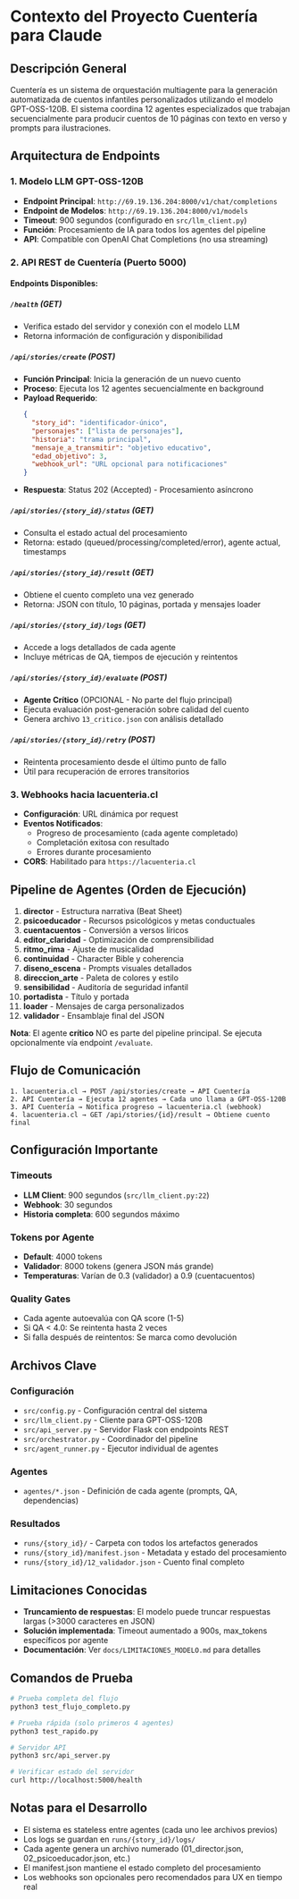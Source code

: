 # Contexto del Proyecto Cuentería para Claude

## Descripción General
Cuentería es un sistema de orquestación multiagente para la generación automatizada de cuentos infantiles personalizados utilizando el modelo GPT-OSS-120B. El sistema coordina 12 agentes especializados que trabajan secuencialmente para producir cuentos de 10 páginas con texto en verso y prompts para ilustraciones.

## Arquitectura de Endpoints

### 1. Modelo LLM GPT-OSS-120B
- **Endpoint Principal**: `http://69.19.136.204:8000/v1/chat/completions`
- **Endpoint de Modelos**: `http://69.19.136.204:8000/v1/models`
- **Timeout**: 900 segundos (configurado en `src/llm_client.py`)
- **Función**: Procesamiento de IA para todos los agentes del pipeline
- **API**: Compatible con OpenAI Chat Completions (no usa streaming)

### 2. API REST de Cuentería (Puerto 5000)

#### Endpoints Disponibles:

##### `/health` (GET)
- Verifica estado del servidor y conexión con el modelo LLM
- Retorna información de configuración y disponibilidad

##### `/api/stories/create` (POST)
- **Función Principal**: Inicia la generación de un nuevo cuento
- **Proceso**: Ejecuta los 12 agentes secuencialmente en background
- **Payload Requerido**:
  ```json
  {
    "story_id": "identificador-único",
    "personajes": ["lista de personajes"],
    "historia": "trama principal",
    "mensaje_a_transmitir": "objetivo educativo",
    "edad_objetivo": 3,
    "webhook_url": "URL opcional para notificaciones"
  }
  ```
- **Respuesta**: Status 202 (Accepted) - Procesamiento asíncrono

##### `/api/stories/{story_id}/status` (GET)
- Consulta el estado actual del procesamiento
- Retorna: estado (queued/processing/completed/error), agente actual, timestamps

##### `/api/stories/{story_id}/result` (GET)
- Obtiene el cuento completo una vez generado
- Retorna: JSON con título, 10 páginas, portada y mensajes loader

##### `/api/stories/{story_id}/logs` (GET)
- Accede a logs detallados de cada agente
- Incluye métricas de QA, tiempos de ejecución y reintentos

##### `/api/stories/{story_id}/evaluate` (POST)
- **Agente Crítico** (OPCIONAL - No parte del flujo principal)
- Ejecuta evaluación post-generación sobre calidad del cuento
- Genera archivo `13_critico.json` con análisis detallado

##### `/api/stories/{story_id}/retry` (POST)
- Reintenta procesamiento desde el último punto de fallo
- Útil para recuperación de errores transitorios

### 3. Webhooks hacia lacuenteria.cl
- **Configuración**: URL dinámica por request
- **Eventos Notificados**:
  - Progreso de procesamiento (cada agente completado)
  - Completación exitosa con resultado
  - Errores durante procesamiento
- **CORS**: Habilitado para `https://lacuenteria.cl`

## Pipeline de Agentes (Orden de Ejecución)

1. **director** - Estructura narrativa (Beat Sheet)
2. **psicoeducador** - Recursos psicológicos y metas conductuales
3. **cuentacuentos** - Conversión a versos líricos
4. **editor_claridad** - Optimización de comprensibilidad
5. **ritmo_rima** - Ajuste de musicalidad
6. **continuidad** - Character Bible y coherencia
7. **diseno_escena** - Prompts visuales detallados
8. **direccion_arte** - Paleta de colores y estilo
9. **sensibilidad** - Auditoría de seguridad infantil
10. **portadista** - Título y portada
11. **loader** - Mensajes de carga personalizados
12. **validador** - Ensamblaje final del JSON

**Nota**: El agente **crítico** NO es parte del pipeline principal. Se ejecuta opcionalmente vía endpoint `/evaluate`.

## Flujo de Comunicación

```
1. lacuenteria.cl → POST /api/stories/create → API Cuentería
2. API Cuentería → Ejecuta 12 agentes → Cada uno llama a GPT-OSS-120B
3. API Cuentería → Notifica progreso → lacuenteria.cl (webhook)
4. lacuenteria.cl → GET /api/stories/{id}/result → Obtiene cuento final
```

## Configuración Importante

### Timeouts
- **LLM Client**: 900 segundos (`src/llm_client.py:22`)
- **Webhook**: 30 segundos
- **Historia completa**: 600 segundos máximo

### Tokens por Agente
- **Default**: 4000 tokens
- **Validador**: 8000 tokens (genera JSON más grande)
- **Temperaturas**: Varían de 0.3 (validador) a 0.9 (cuentacuentos)

### Quality Gates
- Cada agente autoevalúa con QA score (1-5)
- Si QA < 4.0: Se reintenta hasta 2 veces
- Si falla después de reintentos: Se marca como devolución

## Archivos Clave

### Configuración
- `src/config.py` - Configuración central del sistema
- `src/llm_client.py` - Cliente para GPT-OSS-120B
- `src/api_server.py` - Servidor Flask con endpoints REST
- `src/orchestrator.py` - Coordinador del pipeline
- `src/agent_runner.py` - Ejecutor individual de agentes

### Agentes
- `agentes/*.json` - Definición de cada agente (prompts, QA, dependencias)

### Resultados
- `runs/{story_id}/` - Carpeta con todos los artefactos generados
- `runs/{story_id}/manifest.json` - Metadata y estado del procesamiento
- `runs/{story_id}/12_validador.json` - Cuento final completo

## Limitaciones Conocidas

- **Truncamiento de respuestas**: El modelo puede truncar respuestas largas (>3000 caracteres en JSON)
- **Solución implementada**: Timeout aumentado a 900s, max_tokens específicos por agente
- **Documentación**: Ver `docs/LIMITACIONES_MODELO.md` para detalles

## Comandos de Prueba

```bash
# Prueba completa del flujo
python3 test_flujo_completo.py

# Prueba rápida (solo primeros 4 agentes)
python3 test_rapido.py

# Servidor API
python3 src/api_server.py

# Verificar estado del servidor
curl http://localhost:5000/health
```

## Notas para el Desarrollo

- El sistema es stateless entre agentes (cada uno lee archivos previos)
- Los logs se guardan en `runs/{story_id}/logs/`
- Cada agente genera un archivo numerado (01_director.json, 02_psicoeducador.json, etc.)
- El manifest.json mantiene el estado completo del procesamiento
- Los webhooks son opcionales pero recomendados para UX en tiempo real